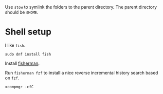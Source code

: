 Use `stow` to symlink the folders to the parent directory. The parent directory should be `$HOME`.

# Shell setup

I like `fish`.

```
sudo dnf install fish
```

Install [fisherman](https://github.com/fisherman/fisherman).

Run `fisherman fzf` to install a nice reverse incremental history search based on `fzf`.

```
xcompmgr -cfC
```
